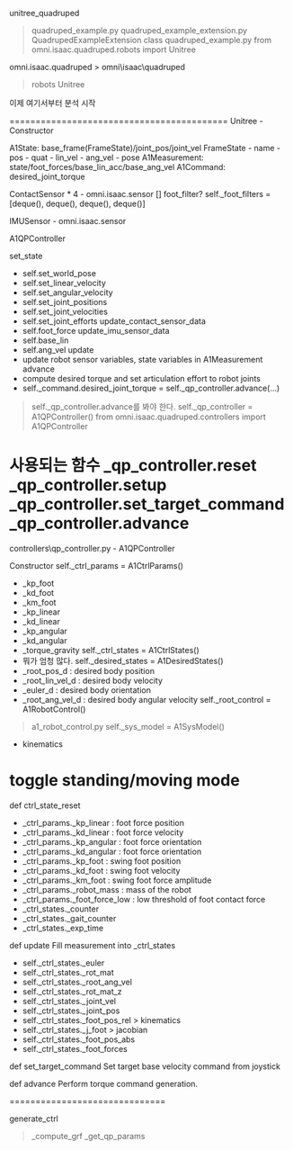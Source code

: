 
unitree_quadruped 
> quadruped_example.py 
> quadruped_example_extension.py
> QuadrupedExampleExtension class 
> quadruped_example.py
  from omni.isaac.quadruped.robots import Unitree

omni.isaac.quadruped > omni\isaac\quadruped
> robots
> Unitree

이제 여기서부터 분석 시작

==========================================
Unitree - Constructor

A1State: base_frame(FrameState)/joint_pos/joint_vel
    FrameState
    - name
    - pos
    - quat
    - lin_vel
    - ang_vel
    - pose
A1Measurement: state/foot_forces/base_lin_acc/base_ang_vel
A1Command: desired_joint_torque


ContactSensor * 4 - omni.isaac.sensor
[] foot_filter? 
    self._foot_filters = [deque(), deque(), deque(), deque()]

IMUSensor - omni.isaac.sensor


A1QPController

set_state 
- self.set_world_pose
- self.set_linear_velocity
- self.set_angular_velocity
- self.set_joint_positions
- self.set_joint_velocities
- self.set_joint_efforts
update_contact_sensor_data
- self.foot_force
update_imu_sensor_data 
- self.base_lin 
- self.ang_vel
update
- update robot sensor variables, state variables in A1Measurement
advance
- compute desired torque and set articulation effort to robot joints
- self._command.desired_joint_torque = self._qp_controller.advance(...)
> self._qp_controller.advance를 봐야 한다.
> self._qp_controller = A1QPController()
> from omni.isaac.quadruped.controllers import A1QPController

사용되는 함수 
_qp_controller.reset
_qp_controller.setup
_qp_controller.set_target_command
_qp_controller.advance
==========================================
controllers\qp_controller.py - A1QPController

Constructor
self._ctrl_params = A1CtrlParams()
- _kp_foot
- _kd_foot
- _km_foot
- _kp_linear
- _kd_linear
- _kp_angular
- _kd_angular
- _torque_gravity
self._ctrl_states = A1CtrlStates()
- 뭐가 엄청 많다.
self._desired_states = A1DesiredStates()
- _root_pos_d : desired body position
- _root_lin_vel_d : desired body velocity
- _euler_d : desired body orientation
- _root_ang_vel_d : desired body angular velocity
self._root_control = A1RobotControl()
> a1_robot_control.py
self._sys_model = A1SysModel()
- kinematics
# toggle standing/moving mode

def ctrl_state_reset
- _ctrl_params._kp_linear : foot force position
- _ctrl_params._kd_linear : foot force velocity
- _ctrl_params._kp_angular : foot force orientation
- _ctrl_params._kd_angular : foot force orientation
- _ctrl_params._kp_foot : swing foot position
- _ctrl_params._kd_foot : swing foot velocity
- _ctrl_params._km_foot : swing foot force amplitude
- _ctrl_params._robot_mass : mass of the robot
- _ctrl_params._foot_force_low : low threshold of foot contact force
- _ctrl_states._counter
- _ctrl_states._gait_counter
- _ctrl_states._exp_time

def update
    Fill measurement into _ctrl_states
- self._ctrl_states._euler
- self._ctrl_states._rot_mat
- self._ctrl_states._root_ang_vel
- self._ctrl_states._rot_mat_z
- self._ctrl_states._joint_vel
- self._ctrl_states._joint_pos
- self._ctrl_states._foot_pos_rel > kinematics 
- self._ctrl_states._j_foot > jacobian
- self._ctrl_states._foot_pos_abs
- self._ctrl_states._foot_forces

def set_target_command
    Set target base velocity command from joystick

def advance
    Perform torque command generation.


==============================


generate_ctrl 
> _compute_grf
> _get_qp_params